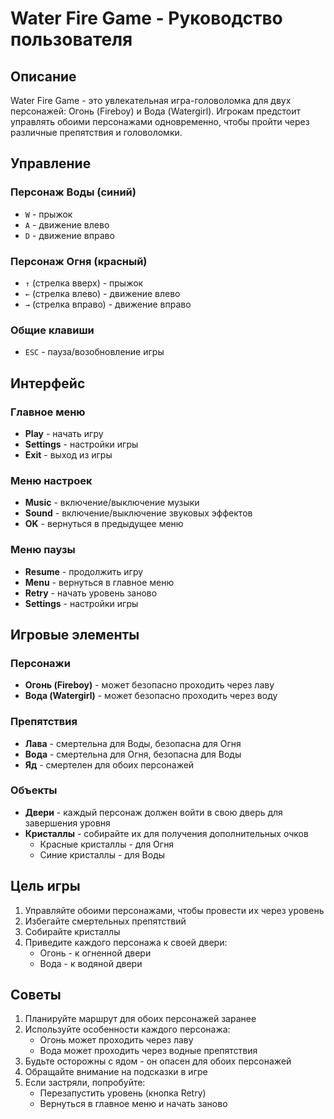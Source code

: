 # Water Fire Game - Руководство пользователя

## Описание
Water Fire Game - это увлекательная игра-головоломка для двух персонажей: Огонь (Fireboy) и Вода (Watergirl). Игрокам предстоит управлять обоими персонажами одновременно, чтобы пройти через различные препятствия и головоломки.

## Управление

### Персонаж Воды (синий)
- `W` - прыжок
- `A` - движение влево
- `D` - движение вправо

### Персонаж Огня (красный)
- `↑` (стрелка вверх) - прыжок
- `←` (стрелка влево) - движение влево
- `→` (стрелка вправо) - движение вправо

### Общие клавиши
- `ESC` - пауза/возобновление игры

## Интерфейс

### Главное меню
- **Play** - начать игру
- **Settings** - настройки игры
- **Exit** - выход из игры

### Меню настроек
- **Music** - включение/выключение музыки
- **Sound** - включение/выключение звуковых эффектов
- **OK** - вернуться в предыдущее меню

### Меню паузы
- **Resume** - продолжить игру
- **Menu** - вернуться в главное меню
- **Retry** - начать уровень заново
- **Settings** - настройки игры

## Игровые элементы

### Персонажи
- **Огонь (Fireboy)** - может безопасно проходить через лаву
- **Вода (Watergirl)** - может безопасно проходить через воду

### Препятствия
- **Лава** - смертельна для Воды, безопасна для Огня
- **Вода** - смертельна для Огня, безопасна для Воды
- **Яд** - смертелен для обоих персонажей

### Объекты
- **Двери** - каждый персонаж должен войти в свою дверь для завершения уровня
- **Кристаллы** - собирайте их для получения дополнительных очков
  - Красные кристаллы - для Огня
  - Синие кристаллы - для Воды

## Цель игры
1. Управляйте обоими персонажами, чтобы провести их через уровень
2. Избегайте смертельных препятствий
3. Собирайте кристаллы
4. Приведите каждого персонажа к своей двери:
   - Огонь - к огненной двери
   - Вода - к водяной двери

## Советы
1. Планируйте маршрут для обоих персонажей заранее
2. Используйте особенности каждого персонажа:
   - Огонь может проходить через лаву
   - Вода может проходить через водные препятствия
3. Будьте осторожны с ядом - он опасен для обоих персонажей
4. Обращайте внимание на подсказки в игре
5. Если застряли, попробуйте:
   - Перезапустить уровень (кнопка Retry)
   - Вернуться в главное меню и начать заново
